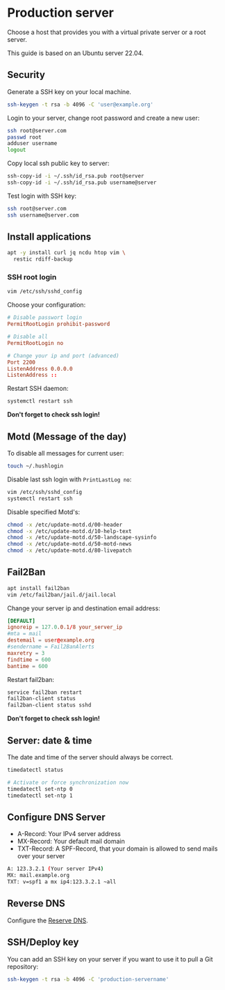 # Production server

Choose a host that provides you with a virtual private server or a root server.

This guide is based on an Ubuntu server 22.04.

## Security

Generate a SSH key on your local machine.

```bash
ssh-keygen -t rsa -b 4096 -C 'user@example.org'
```

Login to your server, change root password and create a new user:

```bash
ssh root@server.com
passwd root
adduser username
logout
```

Copy local ssh public key to server:

```bash
ssh-copy-id -i ~/.ssh/id_rsa.pub root@server
ssh-copy-id -i ~/.ssh/id_rsa.pub username@server
```

Test login with SSH key:

```bash
ssh root@server.com
ssh username@server.com
```

## Install applications

```bash
apt -y install curl jq ncdu htop vim \
  restic rdiff-backup
```

### SSH root login

```bash
vim /etc/ssh/sshd_config
```

Choose your configuration:

```conf
# Disable passwort login
PermitRootLogin prohibit-password

# Disable all
PermitRootLogin no

# Change your ip and port (advanced)
Port 2200
ListenAddress 0.0.0.0
ListenAddress ::
```

Restart SSH daemon:

```bash
systemctl restart ssh
```

**Don't forget to check ssh login!**

## Motd (Message of the day)

To disable all messages for current user:

```bash
touch ~/.hushlogin
```

Disable last ssh login with `PrintLastLog no`:

```bash
vim /etc/ssh/sshd_config
systemctl restart ssh
```

Disable specified Motd's:

```bash
chmod -x /etc/update-motd.d/00-header
chmod -x /etc/update-motd.d/10-help-text
chmod -x /etc/update-motd.d/50-landscape-sysinfo
chmod -x /etc/update-motd.d/50-motd-news
chmod -x /etc/update-motd.d/80-livepatch
```

## Fail2Ban

```bash
apt install fail2ban
vim /etc/fail2ban/jail.d/jail.local
```

Change your server ip and destination email address:

```conf
[DEFAULT]
ignoreip = 127.0.0.1/8 your_server_ip
#mta = mail
destemail = user@example.org
#sendername = Fail2BanAlerts
maxretry = 3
findtime = 600
bantime = 600
```

Restart fail2ban:

```bash
service fail2ban restart
fail2ban-client status
fail2ban-client status sshd
```

**Don't forget to check ssh login!**

## Server: date & time

The date and time of the server should always be correct.

```bash
timedatectl status

# Activate or force synchronization now
timedatectl set-ntp 0
timedatectl set-ntp 1
```

## Configure DNS Server

* A-Record: Your IPv4 server address
* MX-Record: Your default mail domain
* TXT-Record: A SPF-Record, that your domain is allowed to send mails over your server

```bash
A: 123.3.2.1 (Your server IPv4)
MX: mail.example.org
TXT: v=spf1 a mx ip4:123.3.2.1 ~all
```

## Reverse DNS

Configure the [Reserve DNS](reserve-dns.md).

## SSH/Deploy key

You can add an SSH key on your server if you want to use it to pull a Git repository:

```bash
ssh-keygen -t rsa -b 4096 -C 'production-servername'
```
